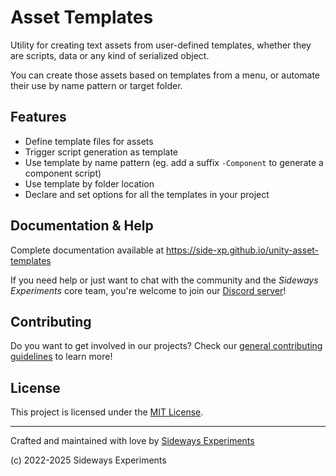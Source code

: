 # Asset Templates

Utility for creating text assets from user-defined templates, whether they are scripts, data or any kind of serialized object.

You can create those assets based on templates from a menu, or automate their use by name pattern or target folder.

## Features

- Define template files for assets
- Trigger script generation as template
- Use template by name pattern (eg. add a suffix `-Component` to generate a component script)
- Use template by folder location
- Declare and set options for all the templates in your project

## Documentation & Help

Complete documentation available at https://side-xp.github.io/unity-asset-templates

If you need help or just want to chat with the community and the *Sideways Experiments* core team, you're welcome to join our [Discord server](https://discord.gg/bMK2d47JaE)!

## Contributing

Do you want to get involved in our projects? Check our [general contributing guidelines](https://github.com/side-xp/docs/blob/main/shared/CONTRIBUTING.md) to learn more!

## License

This project is licensed under the [MIT License](https://mit-license.org).

---

Crafted and maintained with love by [Sideways Experiments](https://sideways-experiments.com)

(c) 2022-2025 Sideways Experiments